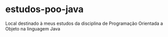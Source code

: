 # estudos-poo-java
 Local destinado à meus estudos da disciplina de Programação Orientada a Objeto na linguagem Java
